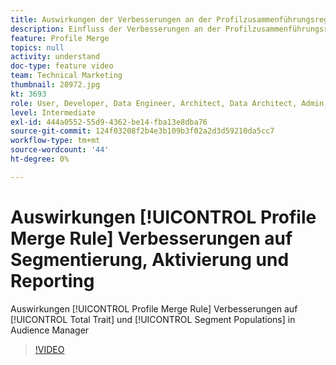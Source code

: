 ```yaml
---
title: Auswirkungen der Verbesserungen an der Profilzusammenführungsregel auf Segmentierung, Aktivierung und Reporting
description: Einfluss der Verbesserungen an der Profilzusammenführungsregel auf die Gesamtzahl der Eigenschaften und Segmentpopulationen in der Audience Manager-Benutzeroberfläche
feature: Profile Merge
topics: null
activity: understand
doc-type: feature video
team: Technical Marketing
thumbnail: 28972.jpg
kt: 3693
role: User, Developer, Data Engineer, Architect, Data Architect, Admin, Leader
level: Intermediate
exl-id: 444a0552-55d9-4362-be14-fba13e8dba76
source-git-commit: 124f03208f2b4e3b109b3f02a2d3d59210da5cc7
workflow-type: tm+mt
source-wordcount: '44'
ht-degree: 0%

---
```


# Auswirkungen [!UICONTROL Profile Merge Rule] Verbesserungen auf Segmentierung, Aktivierung und Reporting

Auswirkungen [!UICONTROL Profile Merge Rule] Verbesserungen auf [!UICONTROL Total Trait] und [!UICONTROL Segment Populations] in Audience Manager

>[!VIDEO](https://video.tv.adobe.com/v/28972/?quality=12)
